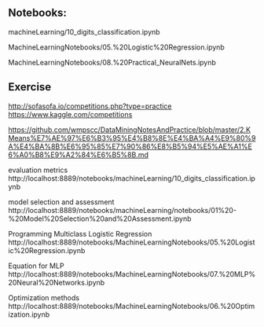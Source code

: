 ## Notebooks:

machineLearning/10_digits_classification.ipynb

MachineLearningNotebooks/05.%20Logistic%20Regression.ipynb

MachineLearningNotebooks/08.%20Practical_NeuralNets.ipynb


## Exercise
http://sofasofa.io/competitions.php?type=practice
https://www.kaggle.com/competitions

https://github.com/wmpscc/DataMiningNotesAndPractice/blob/master/2.KMeans%E7%AE%97%E6%B3%95%E4%B8%8E%E4%BA%A4%E9%80%9A%E4%BA%8B%E6%95%85%E7%90%86%E8%B5%94%E5%AE%A1%E6%A0%B8%E9%A2%84%E6%B5%8B.md

evaluation metrics
http://localhost:8889/notebooks/machineLearning/10_digits_classification.ipynb

model selection and assessment
http://localhost:8889/notebooks/machineLearning/notebooks/01%20-%20Model%20Selection%20and%20Assessment.ipynb

Programming Multiclass Logistic Regression
http://localhost:8889/notebooks/MachineLearningNotebooks/05.%20Logistic%20Regression.ipynb

Equation for MLP
http://localhost:8889/notebooks/MachineLearningNotebooks/07.%20MLP%20Neural%20Networks.ipynb

Optimization methods
http://localhost:8889/notebooks/MachineLearningNotebooks/06.%20Optimization.ipynb